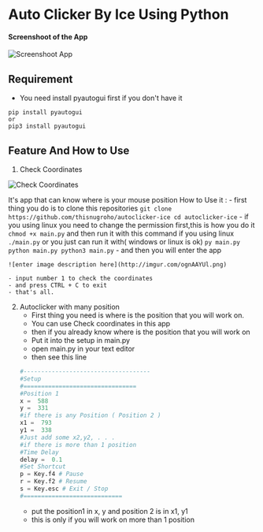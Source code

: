 # Auto Clicker By Ice Using Python 
  

#### Screenshoot of the App

![Screenshoot App](http://imgur.com/ognAAYUl.png)

## Requirement
- You need install pyautogui first if you don't have it
````
pip install pyautogui
or
pip3 install pyautogui
```` 
## Feature And How to Use
1.  Check Coordinates

![Check Coordinates](http://imgur.com/0Ve8dLvl.png)

It's app that can know where is your mouse position
How to Use it :
	- first thing you do is to clone this repositories
    ```
	git clone https://github.com/thisnugroho/autoclicker-ice
	cd autoclicker-ice
	```
    - if you using linux you need to change the permission first,this is how you do it
    ```
	chmod +x main.py
	```
    and then run it with this command if you using linux
    ```
	./main.py
	```
    or you just can run it with( windows or linux is ok)
    ```
	py main.py
	python main.py
	python3 main.py
	```
    - and then you will enter the app
	
    ![enter image description here](http://imgur.com/ognAAYUl.png)
	
    - input number 1 to check the coordinates
	- and press CTRL + C to exit
	- that's all.
	
2.  Autoclicker with many position
	- First thing you need is where is the position that you will work on.
	- You can use Check coordinates in this app
	- then if you already know where is the position that you will work on
	- Put it into the setup in main.py
	- open main.py in your text editor
	- then see this line
	````python
	#------------------------------------
	#Setup
	#================================
	#Position 1
	x =  588 
	y =  331
	#if there is any Position ( Position 2 )
	x1 =  793
	y1 =  338
	#Just add some x2,y2, . . .
	#if there is more than 1 position
	#Time Delay
	delay =  0.1
	#Set Shortcut
	p = Key.f4 # Pause
	r = Key.f2 # Resume
	s = Key.esc # Exit / Stop
	#============================
	````
	 - put the position1 in x, y and position 2 is in x1, y1
	 - this is only if you will work on more than 1 position